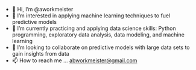 - 👋 Hi, I’m @aworkmeister
- 👀 I’m interested in applying machine learning techniques to fuel predictive models 
- 🌱 I’m currently practicing and applying data science skills: Python programming, exploratory data analysis, data modeling, and machine learning
- 💞️ I’m looking to collaborate on predictive models with large data sets to gain insights from data
- 📫 How to reach me ... abworkmeister@gmail.com

<!---
aworkmeister/aworkmeister is a ✨ special ✨ repository because its `README.md` (this file) appears on your GitHub profile.
You can click the Preview link to take a look at your changes.
--->
